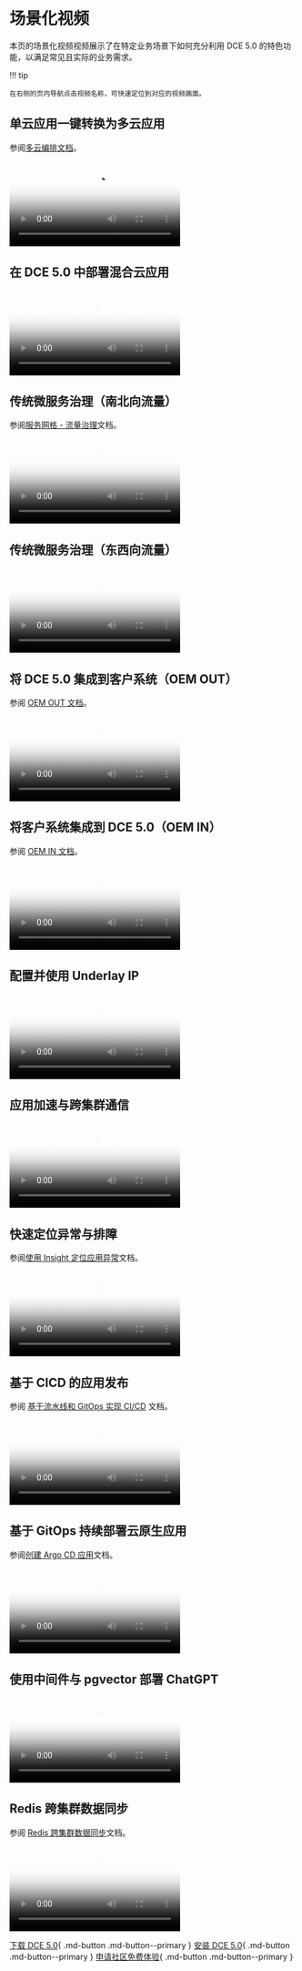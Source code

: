# 场景化视频

本页的场景化视频视频展示了在特定业务场景下如何充分利用 DCE 5.0 的特色功能，以满足常见且实际的业务需求。

!!! tip

    在右侧的页内导航点击视频名称，可快速定位到对应的视频画面。

## 单云应用一键转换为多云应用

参阅[多云编排文档](../kairship/intro/index.md)。

<div class="responsive-video-container">
<video controls src="https://harbor-test2.cn-sh2.ufileos.com/docs/videos/single-to-multi.mov" preload="metadata" poster="images/single-to-multi.png"></video>
</div>

## 在 DCE 5.0 中部署混合云应用

<div class="responsive-video-container">
<video controls src="https://harbor-test2.cn-sh2.ufileos.com/docs/videos/hybridcloud.mov" preload="metadata" poster="images/hybridcloud.png"></video>
</div>

## 传统微服务治理（南北向流量）

参阅[服务网格 - 流量治理](../mspider/user-guide/traffic-governance/README.md)文档。

<div class="responsive-video-container">
<video controls src="https://harbor-test2.cn-sh2.ufileos.com/docs/videos/microservice01.mov" preload="metadata" poster="images/south-north.png"></video>
</div>

## 传统微服务治理（东西向流量）

<div class="responsive-video-container">
<video controls src="https://harbor-test2.cn-sh2.ufileos.com/docs/videos/microservice02.mov" preload="metadata" poster="images/west-east.jpg"></video>
</div>

## 将 DCE 5.0 集成到客户系统（OEM OUT）

参阅 [OEM OUT 文档](../ghippo/best-practice/oem/oem-out.md)。

<div class="responsive-video-container">
<video controls src="https://harbor-test2.cn-sh2.ufileos.com/docs/videos/oem-out.mp4" preload="metadata" poster="images/oem-out.png"></video>
</div>

## 将客户系统集成到 DCE 5.0（OEM IN）

参阅 [OEM IN 文档](../ghippo/best-practice/oem/oem-in.md)。

<div class="responsive-video-container">
<video controls src="https://harbor-test2.cn-sh2.ufileos.com/docs/videos/oemin-istio.mp4" preload="metadata" poster="images/oemin-istio.png"></video>
</div>

## 配置并使用 Underlay IP

<div class="responsive-video-container">
<video controls src="https://harbor-test2.cn-sh2.ufileos.com/docs/videos/underlay-ip.mp4" preload="metadata" poster="images/underlay-ip.png"></video>
</div>

## 应用加速与跨集群通信

<div class="responsive-video-container">
<video controls src="https://harbor-test2.cn-sh2.ufileos.com/docs/videos/network-cross-cluster.mp4" preload="metadata" poster="images/network-cross-cluster.png"></video>
</div>

## 快速定位异常与排障

参阅[使用 Insight 定位应用异常](../insight/best-practice/find_root_cause.md)文档。

<div class="responsive-video-container">
<video controls src="https://harbor-test2.cn-sh2.ufileos.com/docs/videos/insight.mp4" preload="metadata" poster="images/insight.png"></video>
</div>

## 基于 CICD 的应用发布

参阅 [基于流水线和 GitOps 实现 CI/CD](../amamba/quickstart/argocd-jenkins.md) 文档。

<div class="responsive-video-container">
<video controls src="https://harbor-test2.cn-sh2.ufileos.com/docs/videos/app-release.mp4" preload="metadata" poster="images/amamba-app-release.png"></video>
</div>

## 基于 GitOps 持续部署云原生应用

参阅[创建 Argo CD 应用](../amamba/user-guide/gitops/create-argo-cd.md)文档。

<div class="responsive-video-container">
<video controls src="https://harbor-test2.cn-sh2.ufileos.com/docs/videos/gitops.mp4" preload="metadata" poster="images/gitops.png"></video>
</div>

## 使用中间件与 pgvector 部署 ChatGPT

<div class="responsive-video-container">
<video controls src="https://harbor-test2.cn-sh2.ufileos.com/docs/videos/pgvector.mp4" preload="metadata" poster="images/pgvector.png"></video>
</div>

## Redis 跨集群数据同步

参阅 [Redis 跨集群数据同步](../middleware/redis/best-practice/index.md)文档。

<div class="responsive-video-container">
<video controls src="https://harbor-test2.cn-sh2.ufileos.com/docs/videos/redis-sync.mp4" preload="metadata" poster="images/redis-sync.png"></video>
</div>

[下载 DCE 5.0](../download/index.md){ .md-button .md-button--primary }
[安装 DCE 5.0](../install/index.md){ .md-button .md-button--primary }
[申请社区免费体验](../dce/license0.md){ .md-button .md-button--primary }
